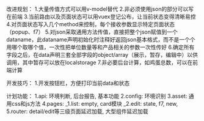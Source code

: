 改进规划：
1.大量传值方式可以用v-model替代
2.非必须使用json的部分可以写在前端
3.当前路由以及页面状态可以用vuex登记公布，让当前状态变得清晰易控
4.对页面状态写入几个method来控制，每个接收参数显示特定页面状态（popup、f7）
5.对json采取通用方法传值，直接把整个json赋值到一个dataname，此dataname声明初始化时注释好返回json基本格式，而不是一个个用哪个取哪个值，一次性把单位数量等和产品相关的参数一次性传好
6.确定所有字段之后，在data声明三套全部字段的object/array（展示，暂存，编辑中）以供调用，其中暂存可以放在localstorage
7.非必要后台计算，如鸡蛋总数，可以在前端计算


开发技巧：
1.开发按钮栏，方便打印当前data和状态

计划功能：
1.api: 环境判断, 后台报告, 基本功能
2.config: 环境识别
3.asset: 通用css和js方法
4.pages: 
    _1.list: empty, card模块
    _2.edit: state, f7, new, 
5.router: detail/edit等三级页面延迟加载, 大型组件延迟加载
        
        